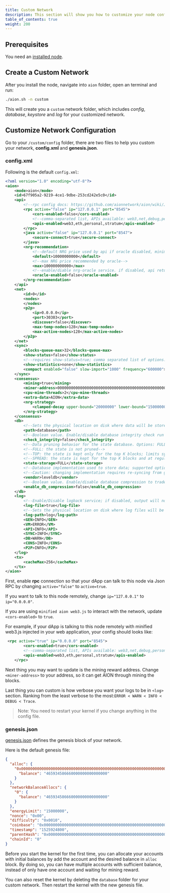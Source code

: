 ```yaml
---
title: Custom Network
description: This section will show you how to customize your node config and genesis file. This will allow you to create a private network for testing your dApp.
table_of_contents: true
weight: 200
---
```


## Prerequisites

You need an [installed node](/developers/nodes/java/install/).

## Create a Custom Network

After you install the node, navigate into `aion` folder, open an terminal and run:

```sh
./aion.sh -n custom
```

This will create you a `custom` network folder, which includes *config*, *database*, *keystore* and *log* for your customized network.

## Customize Network Configuration

Go to your `/custom/config` folder, there are two files to help you custom your network, **config.xml** and **genesis.json**.

### config.xml

Following is the default `config.xml`:

```xml
<?xml version="1.0" encoding="utf-8"?>
<aion>
    <mode>aion</mode>
    <id>67f905a2-9219-4ce1-9dbe-253cd242e5c0</id>
    <api>
        <!--rpc config docs: https://github.com/aionnetwork/aion/wiki/JSON-RPC-API-Docs-->
        <rpc active="false" ip="127.0.0.1" port="8545">
            <cors-enabled>false</cors-enabled>
            <!--comma-separated list, APIs available: web3,net,debug,personal,eth,stratum-->
            <apis-enabled>web3,eth,personal,stratum</apis-enabled>
        </rpc>
        <java active="false" ip="127.0.0.1" port="8547">
            <secure-connect>true</secure-connect>
        </java>
        <nrg-recommendation>
            <!--default NRG price used by api if oracle disabled, minimum price recommended by oracle-->
            <default>10000000000</default>
            <!--max NRG price recommended by oracle-->
            <max>100000000000</max>
            <!--enable/diable nrg-oracle service. if disabled, api returns default NRG price if asked for nrgPrice-->
            <oracle-enabled>false</oracle-enabled>
        </nrg-recommendation>
    </api>
    <net>
        <id>0</id>
        <nodes>
        </nodes>
        <p2p>
            <ip>0.0.0.0</ip>
            <port>30303</port>
            <discover>false</discover>
            <max-temp-nodes>128</max-temp-nodes>
            <max-active-nodes>128</max-active-nodes>
        </p2p>
    </net>
    <sync>
        <blocks-queue-max>32</blocks-queue-max>
        <show-status>false</show-status>
        <!--requires show-status=true; comma separated list of options: [all, peer_states, requests, seeds, leeches, responses, none]-->
        <show-statistics>none</show-statistics>
        <compact enabled="false" slow-import="1000" frequency="600000"></compact>
    </sync>
    <consensus>
        <mining>true</mining>
        <miner-address>0000000000000000000000000000000000000000000000000000000000000000</miner-address>
        <cpu-mine-threads>2</cpu-mine-threads>
        <extra-data>AION</extra-data>
        <nrg-strategy>
            <clamped-decay upper-bound="20000000" lower-bound="15000000"></clamped-decay>
        </nrg-strategy>
    </consensus>
    <db>
        <!--Sets the physical location on disk where data will be stored.-->
        <path>database</path>
        <!--Boolean value. Enable/disable database integrity check run at startup.-->
        <check_integrity>false</check_integrity>
        <!--Data pruning behavior for the state database. Options: FULL, TOP, SPREAD.-->
        <!--FULL: the state is not pruned-->
        <!--TOP: the state is kept only for the top K blocks; limits sync to branching only within the stored blocks-->
        <!--SPREAD: the state is kept for the top K blocks and at regular block intervals-->
        <state-storage>FULL</state-storage>
        <!--Database implementation used to store data; supported options: leveldb, h2, rocksdb.-->
        <!--Caution: changing implementation requires re-syncing from genesis!-->
        <vendor>leveldb</vendor>
        <!--Boolean value. Enable/disable database compression to trade storage space for execution time.-->
        <enable_db_compression>false</enable_db_compression>
    </db>
    <log>
        <!--Enable/Disable logback service; if disabled, output will not be logged.-->
        <log-file>true</log-file>
        <!--Sets the physical location on disk where log files will be stored.-->
        <log-path>log</log-path>
        <GEN>INFO</GEN>
        <VM>ERROR</VM>
        <API>INFO</API>
        <SYNC>INFO</SYNC>
        <DB>WARN</DB>
        <CONS>INFO</CONS>
        <P2P>INFO</P2P>
    </log>
    <tx>
        <cacheMax>256</cacheMax>
    </tx>
</aion>
```

First, enable **rpc** connection so that your dApp can talk to this node via Json RPC by changing `active="false"` to `active=true`.

If you want to talk to this node remotely, change `ip="127.0.0.1"` to `ip="0.0.0.0"`.

If you are using `minified aion web3.js` to interact with the network, update `<cors-enabled>` to `true`.

For example, if your dApp is talking to this node remotely with minified web3.js injected in your web application, your config should looks like:

```xml
 <rpc active="true" ip="0.0.0.0" port="8545">
        <cors-enabled>true</cors-enabled>
        <!--comma-separated list, APIs available: web3,net,debug,personal,eth,stratum-->
        <apis-enabled>web3,eth,personal,stratum</apis-enabled>
    </rpc>
```

Next thing you may want to update is the mining reward address. Change `<miner-address>` to your address, so it can get AION through mining the blocks.

Last thing you can custom is how verbose you want your logs to be in `<log>` section. Ranking from the least verbose to the most:`ERROR < WARN < INFO < DEBUG < Trace`.

> Note: You need to restart your kernel if you change anything in the config file.

### genesis.json

[genesis.json](https://github.com/aionnetwork/aion/wiki/Genesis-Block) defines the genesis block of your network.

Here is the default genesis file:

```json
{
  "alloc": {
    "0x0000000000000000000000000000000000000000000000000000000000000000": {
      "balance": "465934586660000000000000000"
    }
  },
  "networkBalanceAllocs": {
    "0": {
      "balance": "465934586660000000000000000"
    }
  },
  "energyLimit": "15000000",
  "nonce": "0x00",
  "difficulty": "0x0010",
  "coinbase": "0x0000000000000000000000000000000000000000000000000000000000000000",
  "timestamp": "1525924800",
  "parentHash": "0x0000000000000000000000000000000000000000000000000000000000000000",
  "chainId": "0"
}
```

Before you start the kernel for the first time, you can allocate your accounts with initial balances by add the account and the desired balance in `alloc` block. By doing so, you can have multiple accounts with sufficient balance, instead of only have one account and waiting for mining reward.

You can also reset the kernel by deleting the `database` folder for your custom network. Then restart the kernel with the new genesis file.

